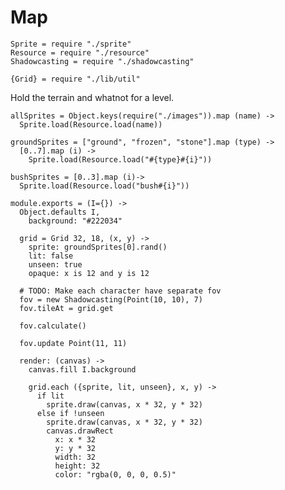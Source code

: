Map
===
    Sprite = require "./sprite"
    Resource = require "./resource"
    Shadowcasting = require "./shadowcasting"

    {Grid} = require "./lib/util"

Hold the terrain and whatnot for a level.

    allSprites = Object.keys(require("./images")).map (name) ->
      Sprite.load(Resource.load(name))

    groundSprites = ["ground", "frozen", "stone"].map (type) ->
      [0..7].map (i) ->
        Sprite.load(Resource.load("#{type}#{i}"))

    bushSprites = [0..3].map (i)->
      Sprite.load(Resource.load("bush#{i}"))

    module.exports = (I={}) ->
      Object.defaults I,
        background: "#222034"

      grid = Grid 32, 18, (x, y) ->
        sprite: groundSprites[0].rand()
        lit: false
        unseen: true
        opaque: x is 12 and y is 12

      # TODO: Make each character have separate fov
      fov = new Shadowcasting(Point(10, 10), 7)
      fov.tileAt = grid.get

      fov.calculate()

      fov.update Point(11, 11)

      render: (canvas) ->
        canvas.fill I.background

        grid.each ({sprite, lit, unseen}, x, y) ->
          if lit
            sprite.draw(canvas, x * 32, y * 32)
          else if !unseen
            sprite.draw(canvas, x * 32, y * 32)
            canvas.drawRect
              x: x * 32
              y: y * 32
              width: 32
              height: 32
              color: "rgba(0, 0, 0, 0.5)"
    